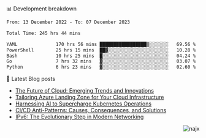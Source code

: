 📊 Development breakdown
<!--START_SECTION:waka-->

```txt
From: 13 December 2022 - To: 07 December 2023

Total Time: 245 hrs 44 mins

YAML              170 hrs 56 mins █████████████████▒░░░░░░░   69.56 %
PowerShell        25 hrs 15 mins  ██▓░░░░░░░░░░░░░░░░░░░░░░   10.28 %
Bash              10 hrs 25 mins  █░░░░░░░░░░░░░░░░░░░░░░░░   04.24 %
Go                7 hrs 32 mins   ▓░░░░░░░░░░░░░░░░░░░░░░░░   03.07 %
Python            6 hrs 23 mins   ▓░░░░░░░░░░░░░░░░░░░░░░░░   02.60 %
```

<!--END_SECTION:waka-->

📕 Latest Blog posts

<!-- BLOG-POST-LIST:START -->
- [The Future of Cloud: Emerging Trends and Innovations](https://najx.dev/the-future-of-cloud-emerging-trends-and-innovations/)
- [Tailoring Azure Landing Zone for Your Cloud Infrastructure](https://najx.dev/tailoring-your-azure-landing-zone-for-cloud-infrastructure/)
- [Harnessing AI to Supercharge Kubernetes Operations](https://najx.dev/harnessing-ai-to-supercharge-kubernetes-operations/)
- [CI/CD Anti-Patterns: Causes, Consequences, and Solutions](https://najx.dev/cicd-anti-patterns/)
- [IPv6: The Evolutionary Step in Modern Networking](https://najx.dev/why-ipv6-is-the-future/)
<!-- BLOG-POST-LIST:END -->

<p align="right">
  <img src="https://komarev.com/ghpvc/?username=najx&label=GitHub%20Profile%20Views&color=yellow&style=flat" alt="najx" />
</p align="center">
